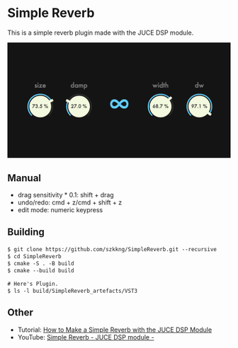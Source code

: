 # Simple Reverb

This is a simple reverb plugin made with the JUCE DSP module.

![SimpleReverb](/Resources/SimpleReverb.png)

## Manual

- drag sensitivity * 0.1: shift + drag
- undo/redo: cmd + z/cmd + shift + z
- edit mode: numeric keypress

## Building

```
$ git clone https://github.com/szkkng/SimpleReverb.git --recursive
$ cd SimpleReverb
$ cmake -S . -B build
$ cmake --build build
```

```
# Here's Plugin.
$ ls -l build/SimpleReverb_artefacts/VST3
```

## Other

- Tutorial: [How to Make a Simple Reverb with the JUCE DSP Module](https://suzuki-kengo.dev/posts/simple-reverb/)
- YouTube: [Simple Reverb - JUCE DSP module -](http://www.youtube.com/watch?v=jjTF3EwplWA)
